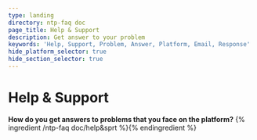 ```yaml
---
type: landing
directory: ntp-faq doc
page_title: Help & Support
description: Get answer to your problem
keywords: 'Help, Support, Problem, Answer, Platform, Email, Response'
hide_platform_selector: true
hide_section_selector: true
---
```


# Help & Support

**How do you get answers to problems that you face on the platform?**
{% ingredient /ntp-faq doc/help&sprt %}{% endingredient %}

